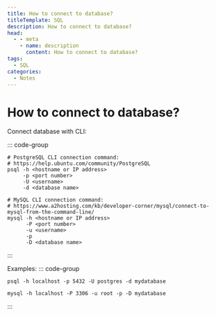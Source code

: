 ```yaml
---
title: How to connect to database?
titleTemplate: SQL
description: How to connect to database?
head:
  - - meta
    - name: description
      content: How to connect to database?
tags:
  - SQL
categories:
  - Notes
---
```


# How to connect to database? <Badge type="tip" text="SQL" /><Badge type="warning" text="Notes" />

Connect database with CLI:

::: code-group

```shell [PostgreSQL]
# PostgreSQL CLI connection command:
# https://help.ubuntu.com/community/PostgreSQL
psql -h <hostname or IP address>
     -p <port number>
     -U <username>
     -d <database name>
```

```shell [MySQL]
# MySQL CLI connection command:
# https://www.a2hosting.com/kb/developer-corner/mysql/connect-to-mysql-from-the-command-line/
mysql -h <hostname or IP address>
      -P <port number>
      -u <username>
      -p
      -D <database name>

```

:::

Examples:
::: code-group

```shell [PostgreSQL]
psql -h localhost -p 5432 -U postgres -d mydatabase
```

```shell [MySQL]
mysql -h localhost -P 3306 -u root -p -D mydatabase

```

:::
